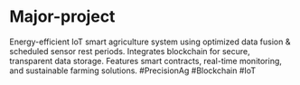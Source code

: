 # Major-project
Energy-efficient IoT smart agriculture system using optimized data fusion &amp; scheduled sensor rest periods. Integrates blockchain for secure, transparent data storage. Features smart contracts, real-time monitoring, and sustainable farming solutions. #PrecisionAg #Blockchain #IoT
